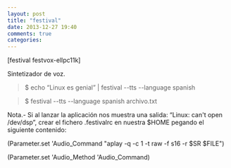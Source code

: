 ```yaml
---
layout: post
title: "festival"
date: 2013-12-27 19:40
comments: true
categories: 
---
```

[festival festvox-ellpc11k]

Sintetizador de voz.

>$ echo “Linux es genial” | festival --tts --language spanish

>$ festival --tts --language spanish archivo.txt

Nota.- Si al lanzar la aplicación nos muestra una salida: “Linux: can't open /dev/dsp”, crear el fichero .festivalrc en nuestra $HOME pegando el siguiente contenido:

(Parameter.set 'Audio_Command "aplay -q -c 1 -t raw -f s16 -r $SR $FILE")

(Parameter.set 'Audio_Method 'Audio_Command) 

